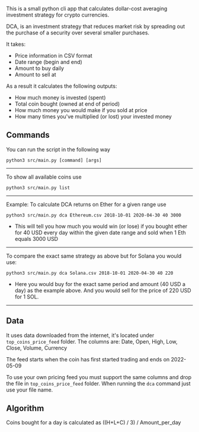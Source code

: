 This is a small python cli app that calculates dollar-cost averaging investment strategy for crypto currencies.

DCA, is an investment strategy that reduces market risk by spreading out the purchase of a security over several smaller purchases.

It takes:
* Price information in CSV format
* Date range (begin and end)
* Amount to buy daily
* Amount to sell at

As a result it calculates the following outputs:
* How much money is invested (spent)
* Total coin bought (owned at end of period)
* How much money you would make if you sold at price
* How many times you've multiplied (or lost) your invested money

## Commands

You can run the script in the following way

`python3 src/main.py [command] [args]`

-----

To show all available coins use

`python3 src/main.py list`

-----

Example: To calculate DCA returns on Ether for a given range use

`python3 src/main.py dca Ethereum.csv 2018-10-01 2020-04-30 40 3000`

- This will tell you how much you would win (or lose) if you bought ether for 40 USD every day within the given date range and sold when 1 Eth equals 3000 USD

-----

To compare the exact same strategy as above but for Solana you would use:

`python3 src/main.py dca Solana.csv 2018-10-01 2020-04-30 40 220`

- Here you would buy for the exact same period and amount (40 USD a day) as the example above. And you would sell for the price of 220 USD for 1 SOL.

-----

## Data

It uses data downloaded from the internet, it's located under `top_coins_price_feed` folder.
The columns are: Date, Open, High, Low, Close, Volume, Currency

The feed starts when the coin has first started trading and ends on 2022-05-09

To use your own pricing feed you must support the same columns and 
drop the file in `top_coins_price_feed` folder. When running the `dca` command
just use your file name.

## Algorithm 

Coins bought for a day is calculated as ((H+L+C) / 3) / Amount_per_day
